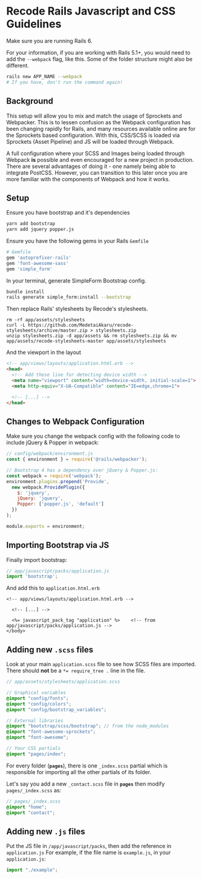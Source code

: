 # Recode Rails Javascript and CSS Guidelines

Make sure you are running Rails 6.

For your information, if you are working with Rails 5.1+, you would need to add the `--webpack` flag, like this. Some of the folder structure might also be different.

```bash
rails new APP_NAME --webpack
# If you have, don't run the command again!
```

## Background

This setup will allow you to mix and match the usage of Sprockets and Webpacker. This is to lessen confusion as the Webpack configuration has been changing rapidly for Rails, and many resources available online are for the Sprockets based configuration. With this, CSS/SCSS is loaded via Sprockets (Asset Pipeline) and JS will be loaded through Webpack.

A full configuration where your SCSS and Images being loaded through Webpack **is** possible and even encouraged for a new project in production. There are several advantages of doing it - one namely being able to integrate PostCSS. However, you can transition to this later once you are more familiar with the components of Webpack and how it works.

## Setup

Ensure you have bootstrap and it's dependencies

```bash
yarn add bootstrap
yarn add jquery popper.js
```

Ensure you have the following gems in your Rails `Gemfile`

```ruby
# Gemfile
gem 'autoprefixer-rails'
gem 'font-awesome-sass'
gem 'simple_form'
```

In your terminal, generate SimpleForm Bootstrap config.

```bash
bundle install
rails generate simple_form:install --bootstrap
```

Then replace Rails' stylesheets by Recode's stylesheets.

```
rm -rf app/assets/stylesheets
curl -L https://github.com/MedetaiAkaru/recode-stylesheets/archive/master.zip > stylesheets.zip
unzip stylesheets.zip -d app/assets && rm stylesheets.zip && mv app/assets/recode-stylesheets-master app/assets/stylesheets
```

And the viewport in the layout

```html
<!-- app/views/layouts/application.html.erb -->
<head>
  <!-- Add these line for detecting device width -->
  <meta name="viewport" content="width=device-width, initial-scale=1">
  <meta http-equiv="X-UA-Compatible" content="IE=edge,chrome=1">

  <!-- [...] -->
</head>
```

## Changes to Webpack Configuration

Make sure you change the webpack config with the following code to include jQuery & Popper in webpack:

```js
// config/webpack/environment.js
const { environment } = require('@rails/webpacker');

// Bootstrap 4 has a dependency over jQuery & Popper.js:
const webpack = require('webpack');
environment.plugins.prepend('Provide',
  new webpack.ProvidePlugin({
    $: 'jquery',
    jQuery: 'jquery',
    Popper: ['popper.js', 'default']
  })
);

module.exports = environment;
```

## Importing Bootstrap via JS
Finally import bootstrap:

```js
// app/javascript/packs/application.js
import 'bootstrap';
```
And add this to `application.html.erb`
```erb
<!-- app/views/layouts/application.html.erb -->

  <!-- [...] -->

  <%= javascript_pack_tag "application" %>    <!-- from app/javascript/packs/application.js -->
</body>
```

## Adding new `.scss` files

Look at your main `application.scss` file to see how SCSS files are imported. There should **not** be a `*= require_tree .` line in the file.

```scss
// app/assets/stylesheets/application.scss

// Graphical variables
@import "config/fonts";
@import "config/colors";
@import "config/bootstrap_variables";

// External libraries
@import "bootstrap/scss/bootstrap"; // from the node_modules
@import "font-awesome-sprockets";
@import "font-awesome";

// Your CSS partials
@import "pages/index";
```

For every folder (**`pages`**), there is one `_index.scss` partial which is responsible for importing all the other partials of its folder.

Let's say you add a new `_contact.scss` file in **`pages`** then modify `pages/_index.scss` as:

```scss
// pages/_index.scss
@import "home";
@import "contact";
```


## Adding new `.js` files

Put the JS file in `/app/javascript/packs`, then add the reference in `application.js`
For example, if the file name is `example.js`, in your `application.js`:

```js
import "./example";
```

